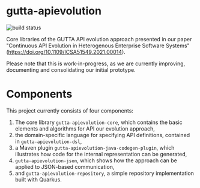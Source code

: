# gutta-apievolution
![build status](https://github.com/holgerknoche/gutta-apievolution/actions/workflows/maven-build.yml/badge.svg)

Core libraries of the GUTTA API evolution approach presented in our paper "Continuous API Evolution in Heterogenous Enterprise Software Systems" (https://doi.org/10.1109/ICSA51549.2021.00014).

Please note that this is work-in-progress, as we are currently improving, documenting and consolidating our initial prototype.

# Components
This project currently consists of four components:

1. The core library `gutta-apievolution-core`, which contains the basic elements and algorithms for API our evolution approach,
2. the domain-specific language for specifying API definitions, contained in `gutta-apievolution-dsl`,
3. a Maven plugin `gutta-apievolution-java-codegen-plugin`, which illustrates how code for the internal representation can be generated,
4. `gutta-apievolution-json`, which shows how the approach can be applied to JSON-based communication,
5. and `gutta-apievolution-repository`, a simple repository implementation built with Quarkus.
